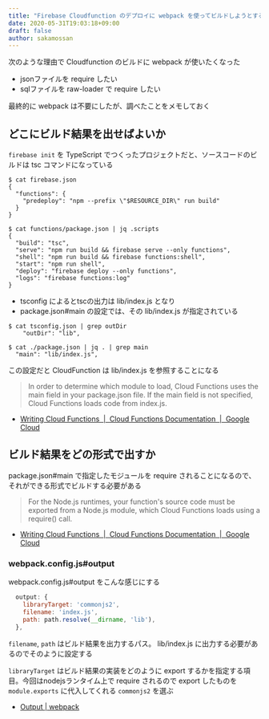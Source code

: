 ```yaml
---
title: "Firebase Cloudfunction のデプロイに webpack を使ってビルドしようとするメモ"
date: 2020-05-31T19:03:18+09:00
draft: false
author: sakamossan
---
```


次のような理由で Cloudfunction のビルドに webpack が使いたくなった

- jsonファイルを require したい
- sqlファイルを raw-loader で require したい

最終的に webpack は不要にしたが、調べたことをメモしておく


## どこにビルド結果を出せばよいか

`firebase init` を TypeScript でつくったプロジェクトだと、ソースコードのビルドは tsc コマンドになっている

```console
$ cat firebase.json
{
  "functions": {
    "predeploy": "npm --prefix \"$RESOURCE_DIR\" run build"
  }
}
```

```console
$ cat functions/package.json | jq .scripts
{
  "build": "tsc",
  "serve": "npm run build && firebase serve --only functions",
  "shell": "npm run build && firebase functions:shell",
  "start": "npm run shell",
  "deploy": "firebase deploy --only functions",
  "logs": "firebase functions:log"
}
```

- tsconfig によるとtscの出力は lib/index.js となり
- package.json#main の設定では、その lib/index.js が指定されている

```console
$ cat tsconfig.json | grep outDir
    "outDir": "lib",
```

```console
$ cat ./package.json | jq . | grep main
  "main": "lib/index.js",
```

この設定だと CloudFunction は lib/index.js を参照することになる

> In order to determine which module to load, Cloud Functions uses the main field in your package.json file. If the main field is not specified, Cloud Functions loads code from index.js.

- [Writing Cloud Functions  |  Cloud Functions Documentation  |  Google Cloud](https://cloud.google.com/functions/docs/writing#structuring_source_code)


## ビルド結果をどの形式で出すか

package.json#main で指定したモジュールを require されることになるので、それができる形式でビルドする必要がある

> For the Node.js runtimes, your function's source code must be exported from a Node.js module, which Cloud Functions loads using a require() call. 

- [Writing Cloud Functions  |  Cloud Functions Documentation  |  Google Cloud](https://cloud.google.com/functions/docs/writing#structuring_source_code)

### webpack.config.js#output

webpack.config.js#output をこんな感じにする

```js
  output: {
    libraryTarget: 'commonjs2',
    filename: 'index.js',
    path: path.resolve(__dirname, 'lib'),
  },
```

`filename`, `path` はビルド結果を出力するパス。 lib/index.js に出力する必要があるのでそのように設定する

`libraryTarget` はビルド結果の実装をどのように export するかを指定する項目。今回はnodejsランタイム上で require されるので export したものを `module.exports` に代入してくれる `commonjs2` を選ぶ

- [Output | webpack](https://webpack.js.org/configuration/output/#outputlibrarytarget)

